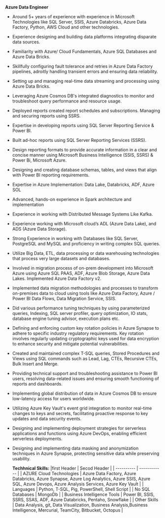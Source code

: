 **Azure Data Engineer**

* Around 5+ years of experience with experience in Microsoft Technologies like SQL Server, SSIS, Azure Databricks, Azure Data Factory, Python, AWS Cloud and other technologies. 
* Experience designing and building data platforms integrating disparate data sources.
* Familiarity with Azure/ Cloud Fundamentals, Azure SQL Databases and Azure Data Bricks.
* Skillfully configuring fault tolerance and retries in Azure Data Factory pipelines, adroitly handling transient errors and ensuring data reliability.
* Setting up and managing real-time data streaming and processing using Azure Data Bricks.
* Leveraging Azure Cosmos DB's integrated diagnostics to monitor and troubleshoot query performance and resource usage.
* Deployed reports created report schedules and subscriptions. Managing and securing reports using SSRS.
* Expertise in developing reports using SQL Server Reporting Service & Power BI.
* Built ad-hoc reports using SQL Server Reporting Services (SSRS).
* Design reporting formats to provide accurate information in a clear and concise manner using Microsoft Business Intelligence (SSIS, SSRS) & Power Bi, Microsoft Azure.
* Designing and creating database schemas, tables, and views that align with Power BI reporting requirements.
* Expertise in Azure Implementation: Data Lake, Databricks, ADF, Azure SOL
* Advanced, hands-on experience in Spark architecture and implementation
* Experience in working with Distributed Message Systems Like Kafka.
* Experience working with Microsoft cloud’s ADL (Azure Data Lake), and ADS (Azure Data Storage).
* Strong Experience in working with Databases like SQL Server, PostgreSQL and MySQL and proficiency in writing complex SQL queries.
* Utilize Big Data, ETL, data processing or data warehousing technologies that process very large datasets and databases.
* Involved in migration process of on-prem development into Microsoft Azure using Azure SQL PAAS, ADF, Azure Blob Storage, Azure Data Lakes. Implemented Azure Data Factory v2.
* Implemented data migration methodologies and processes to transform on-premises data to cloud using tools like Azure Data Factory, Azure / Power BI Data Flows, Data Migration Service, SSIS.
* Did various performance tuning techniques by using parameterized queries, Indexing, SQL server profiler, query optimization, IO stats, database engine tuning advisor, execution plans etc.
* Defining and enforcing custom key rotation policies in Azure Synapse to adhere to specific industry regulatory requirements. Key rotation involves regularly updating cryptographic keys used for data encryption to enhance security and mitigate potential vulnerabilities.
* Created and maintained complex T-SQL queries, Stored Procedures and Views using SQL commands such as Lead, Lag, CTEs, Recursive CTEs, Bulk Insert and Merge.
* Providing technical support and troubleshooting assistance to Power BI users, resolving data-related issues and ensuring smooth functioning of reports and dashboards.
* Implementing global distribution of data in Azure Cosmos DB to ensure low-latency access for users worldwide.
* Utilizing Azure Key Vault's event grid integration to monitor real-time changes to keys and secrets, facilitating proactive response to key updates and data security events.
* Designing and implementing deployment strategies for serverless applications and functions using Azure DevOps, enabling efficient serverless deployments.
* Designing and implementing data masking and anonymization techniques in Azure Synapse, protecting sensitive data while preserving usability.
  
  **Techhnical Skills:**
  |first Header | Secod Header |
  | ----------  | ------------ |
  | AZURE Cloud Technologies | Azure Data Factory, Azure Databricks, Azure Synapse, Azure Log Analytics, Azure SSIS, Azure SQL, Azure Devops, Azure Analysis Services, Azure Key Vault |
  | Languages | Python, T-SQL, Pig, PowerShell, Shell Script |
  | No SQL Databases | MongoDb |
  | Business Intelligence Tools | Power BI, SSIS, SSRS, SSAS, ADF, Azure Databricks, Pentaho, Snowflake |
  | Other Skills | Data Analysis, git, Data Visualization, Business Analysis,Business Intelligence, Mercurial, TeamCity, Bitbucket, Octopus |
  
